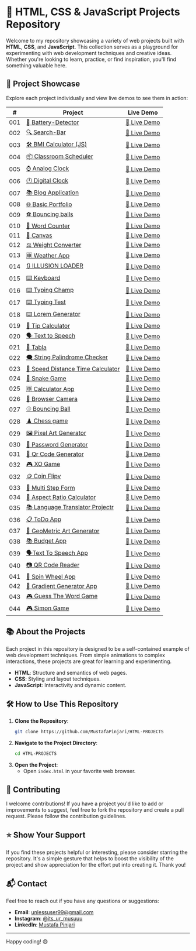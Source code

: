 # 🚀 HTML, CSS & JavaScript Projects Repository

Welcome to my repository showcasing a variety of web projects built with **HTML**, **CSS**, and **JavaScript**. This collection serves as a playground for experimenting with web development techniques and creative ideas. Whether you're looking to learn, practice, or find inspiration, you'll find something valuable here.

## 🌟 Project Showcase

Explore each project individually and view live demos to see them in action:


|  #  | Project                                                                                             | Live Demo                                                        |
| :-: | --------------------------------------------------------------------------------------------------- | ---------------------------------------------------------------- |
| 001 | [🔋 Battery-Detector](https://github.com/MustafaPinjari/Battery-Detector)                           | [🔗 Live Demo](https://batterydetector.netlify.app/)              |
| 002 | [🔍 Search-Bar](https://github.com/MustafaPinjari/Search-Bar)                                       | [🔗 Live Demo](https://searchbarbymustafa.netlify.app/)           |
| 003 | [🛠️ BMI Calculator (JS)](https://github.com/MustafaPinjari/HTML-PROJECTS/tree/main/BMI%20Calculator%20(JS)) | [🔗 Live Demo](https://bmicalculatorindex.netlify.app/)           |
| 004 | [📦 Classroom Scheduler](https://github.com/MustafaPinjari/HTML-PROJECTS/tree/main/CLASSROOM%20SCHEDULER%20WEBSITE) | [🔗 Live Demo](https://classroomschedulerbymustafa.netlify.app/) |
| 005 | [⌚ Analog Clock](https://github.com/MustafaPinjari/HTML-PROJECTS/tree/main/Analog%20Clock)         | [🔗 Live Demo](https://analog-watch-by-mustafa.netlify.app/)      |
| 006 | [🕛 Digital Clock](https://github.com/MustafaPinjari/HTML-PROJECTS/tree/main/Digital%20Clock)       | [🔗 Live Demo](https://digital-clock-by-mustafa.netlify.app/)     |
| 007 | [📚 Blog Application](https://github.com/MustafaPinjari/HTML-PROJECTS/tree/main/Blog-Application)   | [🔗 Live Demo](https://blog-application-by-mustafa.netlify.app/)  |
| 008 | [🌐 Basic Portfolio](https://github.com/MustafaPinjari/HTML-PROJECTS)                               | [🔗 Live Demo](https://mustafapinjari.netlify.app/)               |
| 009 | [⚽ Bouncing balls](https://github.com/MustafaPinjari/HTML-PROJECTS)                                | [🔗 Live Demo](https://bouncing-balls-by-mustafa.netlify.app/)    |
| 010 | [🔄️ Word Counter](https://github.com/MustafaPinjari/HTML-PROJECTS/tree/main/word%20counter)        | [🔗 Live Demo](https://word-counter-by-mustafa.netlify.app/)      |
| 011 | [📝 Canvas](https://github.com/MustafaPinjari/HTML-PROJECTS/tree/main/White-Boardr)                 | [🔗 Live Demo](https://canvas-by-mustafa.netlify.app/)            |
| 012 | [⚖️ Weight Converter](https://github.com/MustafaPinjari/HTML-PROJECTS/tree/main/Weight-Converter)  | [🔗 Live Demo](https://weight-converter-by-mustafa.netlify.app/)  |
| 013 | [🈸 Weather App](https://github.com/MustafaPinjari/HTML-PROJECTS/tree/main/Weather-App)             | [🔗 Live Demo](https://weather-app-by-mustafa.netlify.app/)       |
| 014 | [🔃 ILLUSION LOADER](https://github.com/MustafaPinjari/HTML-PROJECTS/tree/main/wavy-Loader)         | [🔗 Live Demo](https://loader-by-mustafa.netlify.app/)            |
| 015 | [⌨️ Keyboard](https://github.com/MustafaPinjari/HTML-PROJECTS/tree/main/Virtual%20Keyboard)         | [🔗 Live Demo](https://key-board-by-mustafa.netlify.app/)         |
| 016 | [⌨️ Typing Champ](https://github.com/MustafaPinjari/HTML-PROJECTS/tree/main/Typing%20champ)        | [🔗 Live Demo](https://typing-champ-by-mustafa.netlify.app/)      |
| 017 | [⌨️ Typing Test](https://github.com/MustafaPinjari/HTML-PROJECTS/tree/main/Typing%20Speed%20Test%20Website) | [🔗 Live Demo](https://type-master-by-mustafa.netlify.app/)      |
| 018 | [⌨️ Lorem Generator](https://github.com/MustafaPinjari/HTML-PROJECTS/tree/main/loremipsum-generator) | [🔗 Live Demo](https://lorem-generator-by-mustafa.netlify.app/) |
| 019 | [📱 Tip Calculator](https://github.com/MustafaPinjari/HTML-PROJECTS/tree/main/Tip%20Calculator)     | [🔗 Live Demo](https://tip-calci-by-mustafa.netlify.app/)         |
| 020 | [🗣️ Text to Speech](https://github.com/MustafaPinjari/HTML-PROJECTS/tree/main/text%20to%20speech)  | [🔗 Live Demo](https://text-to-speech-by-mustafa.netlify.app/)    |
| 021 | [🥁 Tabla](https://github.com/MustafaPinjari/HTML-PROJECTS/tree/main/tabla)                         | [🔗 Live Demo](https://tabla-by-mustafa.netlify.app/)             |
| 022 | [🗨️ String Palindrome Checker](https://github.com/MustafaPinjari/HTML-PROJECTS/tree/main/String%20Palindrome%20Checker) | [🔗 Live Demo](https://string-palindrome-checker.netlify.app/)  |
| 023 | [📲 Speed Distance Time Calculator](https://github.com/MustafaPinjari/HTML-PROJECTS/tree/main/speed-distance-time-calculator) | [🔗 Live Demo](https://speed-distance-time-calculator.netlify.app/) |
| 024 | [🐍 Snake Game](https://github.com/MustafaPinjari/HTML-PROJECTS/tree/main/Snake-Game)               | [🔗 Live Demo](https://snake-game-by-mustafa.netlify.app/)        |
| 025 | [🈸 Calculator App](https://github.com/MustafaPinjari/HTML-PROJECTS/tree/main/CalculatorApp)        | [🔗 Live Demo](https://calculator-app-by-mustafa.netlify.app/)    |
| 026 | [📸 Browser Camera](https://github.com/MustafaPinjari/HTML-PROJECTS/tree/main/Browser-Camera)       | [🔗 Live Demo](https://browser-camera-by-mustafa.netlify.app/)    |
| 027 | [⚾ Bouncing Ball](https://github.com/MustafaPinjari/HTML-PROJECTS/tree/36c091f186b5e44f45a3601adfc604a18d0c5597/bouncing-balls) | [🔗 Live Demo](https://browser-camera-by-mustafa.netlify.app/) |
| 028 | [♟️ Chess game](https://github.com/MustafaPinjari/HTML-PROJECTS/tree/b12644824ca19ddda07d5b699689a86c49636742/Chess-Game) | [🔗 Live Demo](https://browser-camera-by-mustafa.netlify.app/) |
| 029 | [🖼️ Pixel Art Generator](https://github.com/MustafaPinjari/HTML-PROJECTS/tree/afe5c83133f76a74ed80065ad69796d821be034b/Pixel%20Art%20Generator) | [🔗 Live Demo](https://pixel-art-generator-by-mustafa.netlify.app/) |
| 030 | [🔑 Password Generator](https://github.com/MustafaPinjari/HTML-PROJECTS/tree/de1dcc75ed4e7c8a79870d3c18d799e466cf9b33/password-generator) | [🔗 Live Demo](https://password-generator-by-mustafa.netlify.app/) |
| 031 | [📸 Qr Code Generator](https://github.com/MustafaPinjari/HTML-PROJECTS/tree/c34cc849079c1195b99e9fbaa74c8c95b38c09f6/QR%20Code%20Generator) | [🔗 Live Demo](https://qr-code-generator-by-mustafa.netlify.app/) |
| 032 | [🎮 XO Game](https://github.com/MustafaPinjari/HTML-PROJECTS/tree/38c385ef1e4ab4b0ae64c30b126b3312ebebfec7/XO%20Game) | [🔗 Live Demo](https://xo-gamer-by-mustafa.netlify.app/) |
| 032 | [🪙 Coin Flipv](https://github.com/MustafaPinjari/HTML-PROJECTS/tree/b801d7c14f919ef32b57bdc7717dda18ad14c0a5/Flip%20a%20Coin%20Game) | [🔗 Live Demo](https://coin-flip-by-mustafa.netlify.app/) |
| 033 | [📃 Multi Step Form](https://github.com/MustafaPinjari/HTML-PROJECTS/tree/b801d7c14f919ef32b57bdc7717dda18ad14c0a5/Flip%20a%20Coin%20Game) | [🔗 Live Demo](https://668658d560fe7295fa978c6f--dazzling-halva-bfa39d.netlify.app/) |
| 034 | [📐 Aspect Ratio Calculator](https://github.com/MustafaPinjari/HTML-PROJECTS/tree/8eefe75237857cbd387d3020c78b0b785d501685/Aspect%20Ratio%20Calculator) | [🔗 Live Demo](https://668658d560fe7295fa978c6f--dazzling-halva-bfa39d.netlify.app/) |
| 035| [📚 Language Translator Projectr](https://github.com/MustafaPinjari/HTML-PROJECTS/tree/26f22e908e78ab49ede49ae1365b1aac277ed2fd/Translator%20App) | [🔗 Live Demo](https://6689049d04e1c16c0c94176c--imaginative-beignet-862a37.netlify.app/) |
| 036| [📋 ToDo App](https://github.com/MustafaPinjari/HTML-PROJECTS/tree/4491b006628e8e3506f5f7e549725dd6dd17092e/ToDo%20App) | [🔗 Live Demo](https://668a26037b536c82da070d4f--lucent-eclair-b71814.netlify.app/) |
| 037| [🎨 GeoMetric Art Generator](https://github.com/MustafaPinjari/HTML-PROJECTS/tree/623f77dd005e6466a9ddca509d9689bf5398fb93/Geometric%20Art%20Generator) | [🔗 Live Demo](https://668b5f4d7b536cb327070f34--lucent-stardust-9c6367.netlify.app/) |
| 038| [📚 Budget App](https://github.com/MustafaPinjari/HTML-PROJECTS/tree/819557df5dd44607209653efb65051e9d12bf606/Budget%20App) | [🔗 Live Demo](https://budget-calculator-by-mustafa.netlify.app/) |
| 039| [🗣️Text To Speech App](https://github.com/MustafaPinjari/HTML-PROJECTS/tree/d61b36f43ce78b35b48ea5164d12dc306951a41f/Text%20To%20Speech%20App) | [🔗 Live Demo](https://text-to-speech-app-by-mustafa.netlify.app/) |
| 040| [📷 QR Code Reader](https://github.com/MustafaPinjari/HTML-PROJECTS/tree/682e14907f696b36d7135c8c1b0f64d5e038fe41/QR%20Code%20Reader) | [🔗 Live Demo](https://qr-code-reader-by-mustafa.netlify.app/) |
| 041| [🛞 Spin Wheel App](https://github.com/MustafaPinjari/HTML-PROJECTS/tree/2d11fe9009114343bf30499a91058c0f0a6ab9e7/Spin%20Wheel%20App) | [🔗 Live Demo](https://6690a3badc6b2eae1c38f545--gentle-bublanina-ae4ad3.netlify.app/) |
| 042| [🎨 Gradient Generator App](https://github.com/MustafaPinjari/HTML-PROJECTS/tree/c8ae72828223de6da7effee0cade630881cec101/Gradient%20Generator) | [🔗 Live Demo](https://gradient-generator-by-mustafa.netlify.app/) |
| 043| [🎮 Guess The Word Game](https://github.com/MustafaPinjari/HTML-PROJECTS/tree/f63c93bc1551e68ab22003a5f400d6824fc0beaf/Guess%20The%20Word%20Game) | [🔗 Live Demo](https://guess-the-word-game-by-mustafa.netlify.app/) |
| 044| [🎮 Simon Game]() | [🔗 Live Demo](https://669495e3f5566505c86846ae--bejewelled-macaron-0f7f8d.netlify.app/) |


## 📚 About the Projects

Each project in this repository is designed to be a self-contained example of web development techniques. From simple animations to complex interactions, these projects are great for learning and experimenting.

- **HTML**: Structure and semantics of web pages. 
- **CSS**: Styling and layout techniques. 
- **JavaScript**: Interactivity and dynamic content. 

## 🛠️ How to Use This Repository

1. **Clone the Repository**: 
   ```sh
   git clone https://github.com/MustafaPinjari/HTML-PROJECTS
   ```
2. **Navigate to the Project Directory**:
   ```sh
   cd HTML-PROJECTS
   ```
3. **Open the Project**:
   - Open `index.html` in your favorite web browser.

## 🤝 Contributing

I welcome contributions! If you have a project you'd like to add or improvements to suggest, feel free to fork the repository and create a pull request. Please follow the contribution guidelines.

## ⭐ Show Your Support

If you find these projects helpful or interesting, please consider starring the repository. It's a simple gesture that helps to boost the visibility of the project and show appreciation for the effort put into creating it. Thank you!

## 📬 Contact

Feel free to reach out if you have any questions or suggestions:
- **Email**: unlessuser99@gmail.com
- **Instagram**: [@its_ur_musuuu](https://www.instagram.com/its_ur_musuuu/)
- **LinkedIn**: [Mustafa Pinjari](https://www.linkedin.com/in/mustafa-pinjari-287625256/)

---

Happy coding! 😄
